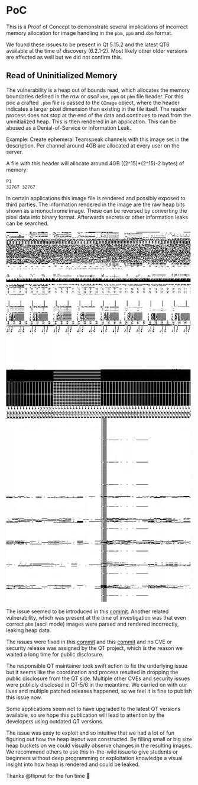 # PoC

This is a Proof of Concept to demonstrate several implications
of incorrect memory allocation for image handling in
the `pbm`, `ppm` and `xbm` format.

We found these issues to be present in Qt 5.15.2
and the latest QT6 available at the time of discovery (6.2.1-2).
Most likely other older versions are affected as well but we did not confirm this.

## Read of Uninitialized Memory

The vulnerability is a heap out of bounds read, which allocates
the memory boundaries defined in the *raw* or *ascii* `xbm`, `ppm` or `pbm` file header.
For this poc a crafted `.pbm` file is passed to the `QImage` object,
where the header indicates a larger pixel dimension than existing in
the file itself. The reader process does not stop at the end of the data
and continues to read from the uninitialized heap. This is then rendered in an application.
This can be abused as a Denial-of-Service or Information Leak.

Example: Create ephemeral Teamspeak channels with this image set in the description. Per channel around 4GB are allocated at every user on the server. 

A file with this header will allocate around 4GB ((2^15)*(2^15)-2 bytes) of memory:

```
P1
32767 32767
```

In certain applications this image file is rendered
and possibly exposed to third parties.
The information rendered in the image are the raw heap bits shown as a monochrome
image. These can be reversed by converting the pixel data into binary format. Afterwards secrets or other information leaks can be searched.

![heap_sample_image.jpg](heap_sample_image.jpg)

The issue seemed to be introduced in this [commit](https://github.com/qt/qtbase/commit/1a63409579ff0e9ce524c09701c1ef8bd2d99f25/src/gui/image/qppmhandler.cpp). Another related vulnerability, which was present at the time of investigation
was that even correct `pbm` (ascii mode) images were parsed and rendered incorrectly, leaking heap data.

The issues were fixed in this [commit](https://github.com/qt/qtbase/commit/997c052db9e2bef47cf8217c1537a99c2f086858) and this [commit](https://github.com/qt/qtbase/commit/8ce36938569841020daf9dc23e41438b06e0ee53) and no CVE or security release was assigned by the QT project, which is the reason we waited a long time for public disclosure.

The responsible QT maintainer took swift action to fix the underlying issue but it
seems like the coordination and process resulted in dropping the public
disclosure from the QT side.
Multiple other CVEs and security issues were publicly disclosed in QT-5/6 in the meantime. We carried on with our lives and multiple
patched releases happened, so we feel it is fine to publish this issue now.

Some applications seem not to have upgraded to the latest QT versions available,
so we hope this publication will lead to attention by the developers
using outdated QT versions.

The issue was easy to exploit and so intuitive that we had a lot of fun
figuring out how the heap layout was constructed. By filling small or
big size heap buckets on we could visually observe changes in the resulting images. We recommend others to use this in-the-wild issue
to give students or beginners without deep programming or exploitation
knowledge a visual insight into how heap is rendered and could be leaked.

Thanks @flipnut for the fun time :wave: